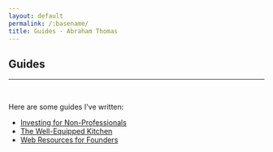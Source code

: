 ```yaml
---
layout: default
permalink: /:basename/
title: Guides · Abraham Thomas
---
```


## Guides

----

<br/>

Here are some guides I've written:

* [Investing for Non-Professionals](/investing-guide)
* [The Well-Equipped Kitchen](/kitchen-guide)
* [Web Resources for Founders](/founders-guide)




<!--
* Japan: An Opinionated Guide
[Euro Board Games](sdfa)  
[The Well-Equipped Kitchen](sdf)  

**Book Reviews**  
A Time of Gifts   
The Man Who Knew Infinity  
The Worst Journey in the World  
Cosmos  
Empires of the Word  
-->

